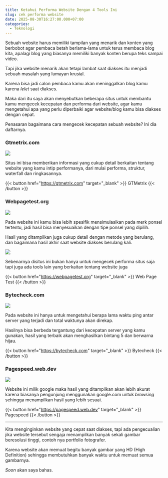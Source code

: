 ```yaml
---
title: Ketahui Performa Website Dengan 4 Tools Ini
slug: cek performa website
date: 2025-08-30T16:27:00.000+07:00
categories:
  - Teknologi
---
```

Sebuah website harus memiliki tampilan yang menarik dan konten yang berbobot agar pembaca betah berlama-lama untuk terus membaca blog kita, apalagi blog yang biasanya memiliki banyak konten berupa teks sampai video.

Tapi jika website menarik akan tetapi lambat saat diakses itu menjadi sebuah masalah yang lumayan krusial.

Karena bisa jadi calon pembaca kamu akan meninggalkan blog kamu karena _lelet_ saat diakses.

Maka dari itu saya akan menyebutkan beberapa situs untuk membantu kamu mengecek kecepatan dan performa dari website, agar kamu mengetahui apa yang perlu diperbaiki agar website/blog kamu bisa diakses dengan cepat.

Penasaran bagaimana cara mengecek kecepatan sebuah website? Ini dia daftarnya.

### Gtmetrix.com

![](./gtmetrix.png)

Situs ini bisa memberikan informasi yang cukup detail berkaitan tentang website yang kamu intip performanya, dari mulai performa, struktur, waterfall dan ringkasannya.

{{< button href="https://gtmetrix.com" target="_blank" >}} GTMetrix {{< /button >}}

### Webpagetest.org

![](./webpagetest.png)

Pada website ini kamu bisa lebih spesifik mensimulasikan pada merk ponsel tertentu, jadi hasil bisa menyesuaikan dengan tipe ponsel yang dipilih.

Hasil yang ditampilkan juga cukup detail dengan metode yang berulang, dan bagaimana hasil akhir saat website diakses berulang kali.

![](./pagetest.png)

Sebenarnya disitus ini bukan hanya untuk mengecek performa situs saja tapi juga ada tools lain yang berkaitan tentang website juga

{{< button href="https://webpagetest.org" target="_blank" >}} Web Page Test {{< /button >}}

### Bytecheck.com

![](./bytecheck.png)

Pada website ini hanya untuk mengetahui berapa lama waktu ping antar server yang terjadi dan total waktunya akan direkap.

Hasilnya bisa berbeda tergantung dari kecepatan server yang kamu gunakan, hasil yang terbaik akan menghasilkan bintang 5 dan berwarna hijau.

{{< button href="https://bytecheck.com" target="_blank" >}} Bytecheck {{< /button >}}

### Pagespeed.web.dev

![](./googlespeed.png)

Website ini milik google maka hasil yang ditampilkan akan lebih akurat karena biasanya pengunjung menggunakan google.com untuk _browsing_ sehingga menampilkan hasil yang lebih sesuai.

{{< button href="https://pagespeed.web.dev" target="_blank" >}} Pagespeed {{< /button >}}

---

Kita menginginkan website yang cepat saat diakses, tapi ada pengecualian jika website tersebut sengaja menampilkan banyak sekali gambar beresolusi tinggi, contoh nya portfolio fotografer.

Karena website akan memuat begitu banyak gambar yang HD (High Definition) sehingga membutuhkan banyak waktu untuk memuat semua gambarnya.

_Soon_ akan saya bahas.
